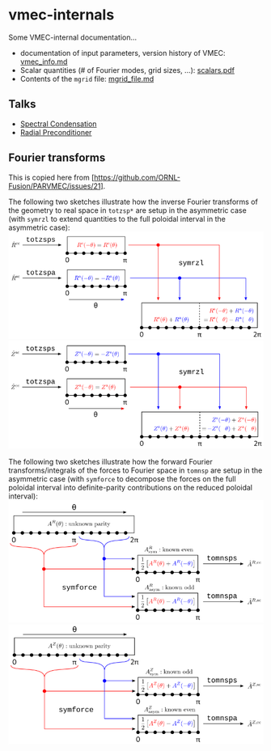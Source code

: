 # vmec-internals
Some VMEC-internal documentation...

* documentation of input parameters, version history of VMEC: [vmec_info.md](https://github.com/jonathanschilling/educational_VMEC/blob/master/vmec_info.md)
* Scalar quantities (# of Fourier modes, grid sizes, ...): [scalars.pdf](https://github.com/jonathanschilling/vmec-internals/blob/master/scalars.pdf)
* Contents of the `mgrid` file: [mgrid_file.md](https://github.com/jonathanschilling/vmec-internals/blob/master/mgrid_file.md)

## Talks
* [Spectral Condensation](https://github.com/jonathanschilling/vmec-internals/blob/master/2021_05_04_Spectral_Condensation_in_VMEC_Schilling.pdf)
* [Radial Preconditioner](https://github.com/jonathanschilling/vmec-internals/blob/master/2021_10_20_RadialPreconditioner.pdf)

## Fourier transforms

This is copied here from [https://github.com/ORNL-Fusion/PARVMEC/issues/21].

The following two sketches illustrate how the inverse Fourier transforms of the geometry to real space in `totzsp*` are setup
in the asymmetric case (with `symrzl` to extend quantities to the full poloidal interval in the asymmetric case):
![inv_DFT_VMEC_R](inv_DFT_VMEC_R.png)
![inv_DFT_VMEC_Z](inv_DFT_VMEC_Z.png)

The following two sketches illustrate how the forward Fourier transforms/integrals of the forces to Fourier space in `tomnsp` are setup in the asymmetric case (with `symforce` to decompose the forces on the full poloidal interval into definite-parity contributions on the reduced poloidal interval):
![fwd_DFT_VMEC_AR](fwd_DFT_VMEC_AR.png)
![fwd_DFT_VMEC_AZ](fwd_DFT_VMEC_AZ.png)
